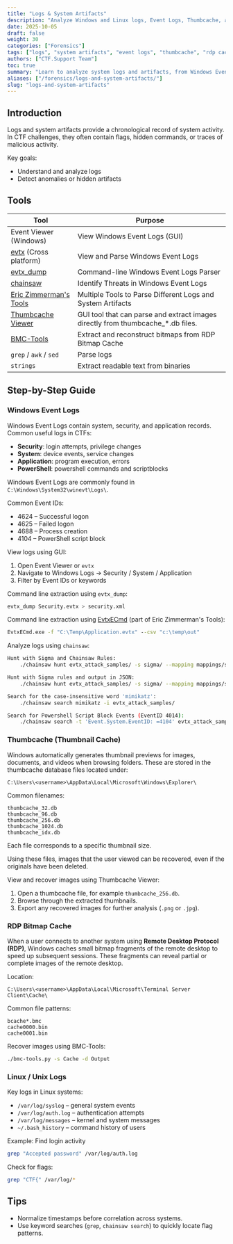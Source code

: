 ```yaml
---
title: "Logs & System Artifacts"
description: "Analyze Windows and Linux logs, Event Logs, Thumbcache, and RDP Bitmap Cache to uncover hidden activity and artifacts in digital forensics challenges."
date: 2025-10-05
draft: false
weight: 30
categories: ["Forensics"]
tags: ["logs", "system artifacts", "event logs", "thumbcache", "rdp cache", "chainsaw", "linux logs"]
authors: ["CTF.Support Team"]
toc: true
summary: "Learn to analyze system logs and artifacts, from Windows Event Logs to Linux syslogs, thumbnail caches, and RDP session data, to trace activity and uncover hidden evidence."
aliases: ["/forensics/logs-and-system-artifacts/"]
slug: "logs-and-system-artifacts"
---
```


## Introduction

Logs and system artifacts provide a chronological record of system activity. In CTF challenges, they often contain flags, hidden commands, or traces of malicious activity.

Key goals:

- Understand and analyze logs
- Detect anomalies or hidden artifacts

## Tools

| Tool                                                                 | Purpose                                                                         |
|----------------------------------------------------------------------|---------------------------------------------------------------------------------|
| Event Viewer (Windows)                                               | View Windows Event Logs (GUI)                                                   |
| [evtx](https://github.com/omerbenamram/evtx) (Cross platform)        | View and Parse Windows Event Logs                                               |
| [evtx_dump](https://github.com/williballenthin/python-evtx)          | Command-line Windows Event Logs Parser                                          |
| [chainsaw](https://github.com/WithSecureLabs/chainsaw)               | Identify Threats in Windows Event Logs                                          |
| [Eric Zimmerman's Tools](https://ericzimmerman.github.io/#!index.md) | Multiple Tools to Parse Different Logs and System Artifacts                     |
| [Thumbcache Viewer](https://thumbcacheviewer.github.io/)             | GUI tool that can parse and extract images directly from thumbcache_*.db files. |
| [BMC-Tools](https://github.com/ANSSI-FR/bmc-tools)                   | Extract and reconstruct bitmaps from RDP Bitmap Cache                           |
| `grep` / `awk` / `sed`                                               | Parse logs                                                                      |
| `strings`                                                            | Extract readable text from binaries                                             |

## Step-by-Step Guide

### Windows Event Logs

Windows Event Logs contain system, security, and application records. Common useful logs in CTFs:

- **Security**: login attempts, privilege changes
- **System**: device events, service changes
- **Application**: program execution, errors
- **PowerShell**: powershell commands and scriptblocks

Windows Event Logs are commonly found in `C:\Windows\System32\winevt\Logs\`.

Common Event IDs:

- 4624 – Successful logon
- 4625 – Failed logon
- 4688 – Process creation
- 4104 – PowerShell script block

View logs using GUI:

1. Open Event Viewer or `evtx`
2. Navigate to Windows Logs -> Security / System / Application
3. Filter by Event IDs or keywords

Command line extraction using `evtx_dump`:

```bash
evtx_dump Security.evtx > security.xml
```

Command line extraction using [EvtxECmd](https://github.com/EricZimmerman/evtx) (part of Eric Zimmerman's Tools):

```cmd
EvtxECmd.exe -f "C:\Temp\Application.evtx" --csv "c:\temp\out"
```

Analyze logs using `chainsaw`:

```bash
Hunt with Sigma and Chainsaw Rules:
    ./chainsaw hunt evtx_attack_samples/ -s sigma/ --mapping mappings/sigma-event-logs-all.yml -r rules/

Hunt with Sigma rules and output in JSON:
    ./chainsaw hunt evtx_attack_samples/ -s sigma/ --mapping mappings/sigma-event-logs-all.yml --json

Search for the case-insensitive word 'mimikatz':
    ./chainsaw search mimikatz -i evtx_attack_samples/

Search for Powershell Script Block Events (EventID 4014):
    ./chainsaw search -t 'Event.System.EventID: =4104' evtx_attack_samples/
```

### Thumbcache (Thumbnail Cache)

Windows automatically generates thumbnail previews for images, documents, and videos when browsing folders. These are stored in the thumbcache database files located under:

```text
C:\Users\<username>\AppData\Local\Microsoft\Windows\Explorer\
```

Common filenames:

```text
thumbcache_32.db
thumbcache_96.db
thumbcache_256.db
thumbcache_1024.db
thumbcache_idx.db
```

Each file corresponds to a specific thumbnail size.

Using these files, images that the user viewed can be recovered, even if the originals have been deleted.

View and recover images using Thumbcache Viewer:

1. Open a thumbcache file, for example `thumbcache_256.db`.
2. Browse through the extracted thumbnails.
3. Export any recovered images for further analysis (`.png` or `.jpg`).

### RDP Bitmap Cache

When a user connects to another system using **Remote Desktop Protocol (RDP)**, Windows caches small bitmap fragments of the remote desktop to speed up subsequent sessions. These fragments can reveal partial or complete images of the remote desktop.

Location:

```text
C:\Users\<username>\AppData\Local\Microsoft\Terminal Server Client\Cache\
```

Common file patterns:

```text
bcache*.bmc
cache0000.bin
cache0001.bin
```

Recover images using BMC-Tools:

```bash
./bmc-tools.py -s Cache -d Output
```

### Linux / Unix Logs

Key logs in Linux systems:

- `/var/log/syslog` – general system events
- `/var/log/auth.log` – authentication attempts
- `/var/log/messages` – kernel and system messages
- `~/.bash_history` – command history of users

Example: Find login activity

```bash
grep "Accepted password" /var/log/auth.log
```

Check for flags:

```bash
grep "CTF{" /var/log/*
```

## Tips

- Normalize timestamps before correlation across systems.
- Use keyword searches (`grep`, `chainsaw search`) to quickly locate flag patterns.
